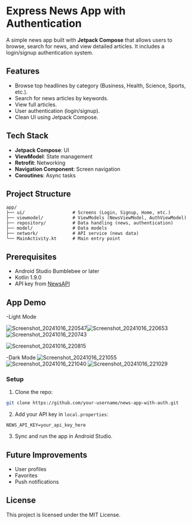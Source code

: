 # Express News App with Authentication

A simple news app built with **Jetpack Compose** that allows users to browse, search for news, and view detailed articles. It includes a login/signup authentication system.

## Features
- Browse top headlines by category (Business, Health, Science, Sports, etc.).
- Search for news articles by keywords.
- View full articles.
- User authentication (login/signup).
- Clean UI using Jetpack Compose.

## Tech Stack
- **Jetpack Compose**: UI
- **ViewModel**: State management
- **Retrofit**: Networking
- **Navigation Component**: Screen navigation
- **Coroutines**: Async tasks

## Project Structure
```
app/
├── ui/                  # Screens (Login, Signup, Home, etc.)
├── viewmodel/           # ViewModels (NewsViewModel, AuthViewModel)
├── repository/          # Data handling (news, authentication)
├── model/               # Data models
├── network/             # API service (news data)
└── MainActivity.kt      # Main entry point
```

## Prerequisites
- Android Studio Bumblebee or later
- Kotlin 1.9.0
- API key from [NewsAPI](https://newsapi.org/)

## App Demo
-Light Mode

![Screenshot_20241016_220547](https://github.com/user-attachments/assets/c71d4519-08d7-45a8-a14e-900f0af416a5)![Screenshot_20241016_220653](https://github.com/user-attachments/assets/6083f1a2-5fff-4006-bc4b-c7f61c032520)
![Screenshot_20241016_220743](https://github.com/user-attachments/assets/c3c98a24-518d-4649-b6b1-1d82cb329a2a)

![Screenshot_20241016_220815](https://github.com/user-attachments/assets/2b73599b-65b8-4fbc-87b2-cf33e26df44b)

-Dark Mode
![Screenshot_20241016_221055](https://github.com/user-attachments/assets/5fe0751b-c388-4b2b-a12d-f69dc53de1e2)
![Screenshot_20241016_221040](https://github.com/user-attachments/assets/d2619900-cc3c-438d-8711-686b9a59a0c1)
![Screenshot_20241016_221029](https://github.com/user-attachments/assets/c96cf8ce-2646-4ecd-a5ef-e7790781ba25)



### Setup
1. Clone the repo:
```bash
git clone https://github.com/your-username/news-app-with-auth.git
```
2. Add your API key in `local.properties`:
```plaintext
NEWS_API_KEY=your_api_key_here
```
3. Sync and run the app in Android Studio.

## Future Improvements
- User profiles
- Favorites
- Push notifications

## License
This project is licensed under the MIT License.
